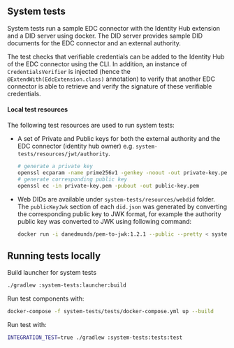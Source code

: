 ## System tests

System tests run a sample EDC connector with the Identity Hub extension and a DID server using docker. The DID server provides sample DID documents for the EDC connector and an external authority.

The test checks that verifiable credentials can be added to the Identity Hub of the EDC connector using the CLI. In addition, an instance of `CredentialsVerifier` is injected (hence the `@ExtendWith(EdcExtension.class)` annotation) to verify that another EDC connector is able to retrieve and verify the signature of these verifiable credentials.

#### Local test resources

The following test resources are used to run system tests:

- A set of Private and Public keys for both the external authority and the EDC connector (identity hub owner) e.g. `system-tests/resources/jwt/authority`.

    ```bash
    # generate a private key
    openssl ecparam -name prime256v1 -genkey -noout -out private-key.pem
    # generate corresponding public key
    openssl ec -in private-key.pem -pubout -out public-key.pem
    ```
- Web DIDs are available under `system-tests/resources/webdid` folder. The `publicKeyJwk` section of each `did.json` was generated by converting the corresponding public key to JWK format, for example the authority public key was converted to JWK using following command:

    ```bash
    docker run -i danedmunds/pem-to-jwk:1.2.1 --public --pretty < system-tests/tests/resources/jwt/participant/public-key.pem
    ```

## Running tests locally 

Build launcher for system tests
```bash
./gradlew :system-tests:launcher:build
```

Run test components with:

```bash
docker-compose -f system-tests/tests/docker-compose.yml up --build
```

Run test with:

```bash
INTEGRATION_TEST=true ./gradlew :system-tests:tests:test
```